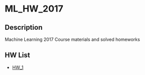 # ML_HW_2017

## Description

Machine Learning 2017 Course materials and solved homeworks

## HW List

+ [HW_1](http://nbviewer.jupyter.org/github/Daniel-M/ML_HW_2017/blob/master/HW_1/HW_1_ML_2017.ipynb)  

